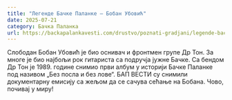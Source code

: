 ```yaml
---
title: "Легенде Бачке Паланке – Бобан Убовић"
date: 2025-07-21
category: Бачка Паланка
url: https://backapalankavesti.com/drustvo/poznati-gradjani/legende-backe-palanke-boban-ubovic-2/
---
```


Слободан Бобан Убовић је био оснивач и фронтмен групе Др Тон. За многе је био најбољи рок гитариста са подручја јужне Бачке. Са бендом Др Тон је 1989. године снимио први албум у историји Бачке Паланке под називом „Без посла и без лове“. БАП ВЕСТИ су снимили документарну емисију са жељом да се сачува сећање на Бобана. Чово, почивај у миру!
